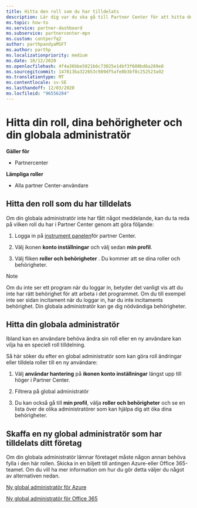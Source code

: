 ```yaml
---
title: Hitta den roll som du har tilldelats
description: Lär dig var du ska gå till Partner Center för att hitta den roll som du har tilldelats, dina behörigheter och din globala administratör.
ms.topic: how-to
ms.service: partner-dashboard
ms.subservice: partnercenter-mpn
ms.custom: contperfq2
author: parthpandyaMSFT
ms.author: parthp
ms.localizationpriority: medium
ms.date: 10/12/2020
ms.openlocfilehash: 4f4a36bbe5021b6c73025e14bf3f608bd6a269e8
ms.sourcegitcommit: 147813ba322653c989df5afe0b3bf0c252523a92
ms.translationtype: MT
ms.contentlocale: sv-SE
ms.lasthandoff: 12/03/2020
ms.locfileid: "96556284"
---
```

# <a name="find-your-role-your-permissions-and-your-global-admin"></a>Hitta din roll, dina behörigheter och din globala administratör

**Gäller för**
- Partnercenter

**Lämpliga roller**

- Alla partner Center-användare

## <a name="find-the-role-youve-been-assigned"></a>Hitta den roll som du har tilldelats

Om din globala administratör inte har fått något meddelande, kan du ta reda på vilken roll du har i Partner Center genom att göra följande:

1. Logga in på [instrument panelen](https://partner.microsoft.com/dashboard/home)för partner Center.

1. Välj ikonen **konto inställningar** och välj sedan **min profil**.
 
1. Välj fliken **roller och behörigheter** . Du kommer att se dina roller och behörigheter.
 
>[!Note]
>Om du inte ser ett program när du loggar in, betyder det vanligt vis att du inte har rätt behörighet för att arbeta i det programmet. Om du till exempel inte ser sidan incitament när du loggar in, har du inte incitaments behörighet. Din globala administratör kan ge dig nödvändiga behörigheter.

## <a name="find-your-global-admin"></a>Hitta din globala administratör

Ibland kan en användare behöva ändra sin roll eller en ny användare kan vilja ha en speciell roll tilldelning.

Så här söker du efter en global administratör som kan göra roll ändringar eller tilldela roller till en ny användare: 

1. Välj **användar hantering** på **ikonen konto inställningar** längst upp till höger i Partner Center.

1. Filtrera på global administratör

1. Du kan också gå till **min profil**, välja **roller och behörigheter** och se en lista över de olika administratörer som kan hjälpa dig att öka dina behörigheter. 


## <a name="get-a-new-global-admin-assigned-to-your-company"></a>Skaffa en ny global administratör som har tilldelats ditt företag

Om din globala administratör lämnar företaget måste någon annan behöva fylla i den här rollen. Skicka in en biljett till antingen Azure-eller Office 365-teamet. Om du vill ha mer information om hur du gör detta väljer du något av alternativen nedan.

[Ny global administratör för Azure](https://support.microsoft.com/help/4505981/what-to-do-if-the-only-admin-for-your-mpn-program-has-left-the-company)

[Ny global administratör för Office 365](https://admin.microsoft.com/)

